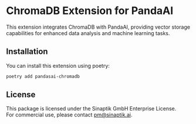 # ChromaDB Extension for PandaAI

This extension integrates ChromaDB with PandaAI, providing vector storage capabilities for enhanced data analysis and machine learning tasks.

## Installation

You can install this extension using poetry:

```bash
poetry add pandasai-chromadb
```

## License

This package is licensed under the Sinaptik GmbH Enterprise License.  
For commercial use, please contact [pm@sinaptik.ai](mailto:pm@sinaptik.ai).
